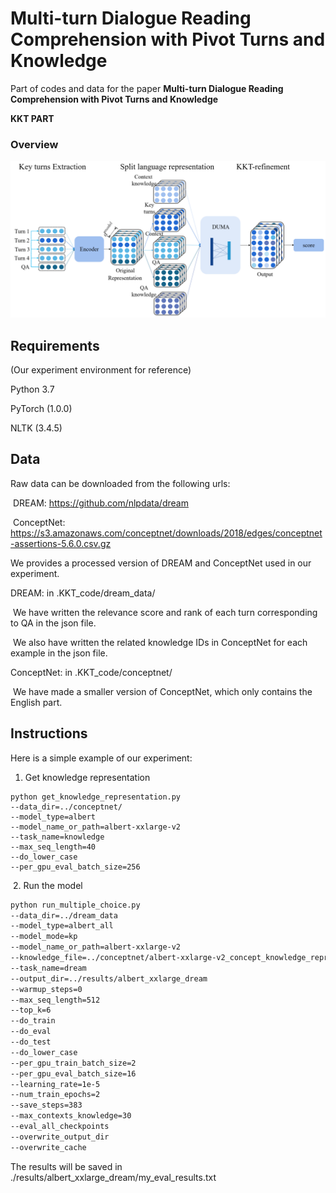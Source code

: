 # Multi-turn Dialogue Reading Comprehension with Pivot Turns and Knowledge

Part of codes and data for the paper **Multi-turn Dialogue Reading Comprehension with Pivot Turns and Knowledge**

**KKT PART**

### **Overview**

![](KKT.PNG)

## Requirements

(Our experiment environment for reference)

Python 3.7

PyTorch (1.0.0)

NLTK (3.4.5)

## Data

Raw data can be downloaded from the following urls:

​	DREAM: https://github.com/nlpdata/dream

​	ConceptNet: https://s3.amazonaws.com/conceptnet/downloads/2018/edges/conceptnet-assertions-5.6.0.csv.gz

We provides a processed version of DREAM and ConceptNet used in our experiment.

DREAM: in .KKT_code/dream_data/

​	We have written the relevance score and rank of each turn corresponding to QA in the json file.

​	We also have written the related knowledge IDs in ConceptNet for each example in the json file.             

ConceptNet: in .KKT_code/conceptnet/

​	We have made a smaller version of ConceptNet, which only contains the English part.

## Instructions

Here is a simple example of our experiment:

1. Get knowledge representation

```shell
python get_knowledge_representation.py 
--data_dir=../conceptnet/ 
--model_type=albert 
--model_name_or_path=albert-xxlarge-v2 
--task_name=knowledge 
--max_seq_length=40 
--do_lower_case 
--per_gpu_eval_batch_size=256
```

​	2. Run the model

```bash
python run_multiple_choice.py 
--data_dir=../dream_data 
--model_type=albert_all 
--model_mode=kp 
--model_name_or_path=albert-xxlarge-v2 
--knowledge_file=../conceptnet/albert-xxlarge-v2_concept_knowledge_representations 
--task_name=dream 
--output_dir=../results/albert_xxlarge_dream 
--warmup_steps=0
--max_seq_length=512 
--top_k=6 
--do_train 
--do_eval 
--do_test 
--do_lower_case 
--per_gpu_train_batch_size=2 
--per_gpu_eval_batch_size=16 
--learning_rate=1e-5 
--num_train_epochs=2 
--save_steps=383 
--max_contexts_knowledge=30 
--eval_all_checkpoints 
--overwrite_output_dir 
--overwrite_cache
```

The results will be saved in ./results/albert_xxlarge_dream/my_eval_results.txt

